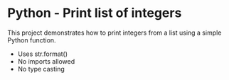 # Python - Print list of integers
This project demonstrates how to print integers from a list using a simple Python function.

- Uses str.format()
- No imports allowed
- No type casting
